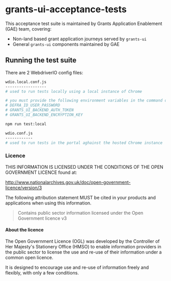 # grants-ui-acceptance-tests

This acceptance test suite is maintained by Grants Application Enablement (GAE) team, covering:

- Non-land based grant application journeys served by `grants-ui`
- General `grants-ui` components maintained by GAE

## Running the test suite

There are 2 WebdriverIO config files:

```bash
wdio.local.conf.js
------------------
# used to run tests locally using a local instance of Chrome

# you must provide the following environment variables in the command or in your environment, e.g. in an .env file
# DEFRA_ID_USER_PASSWORD
# GRANTS_UI_BACKEND_AUTH_TOKEN
# GRANTS_UI_BACKEND_ENCRYPTION_KEY

npm run test:local
```

```bash
wdio.conf.js
------------
# used to run tests in the portal aghainst the hosted Chrome instance
```

### Licence

THIS INFORMATION IS LICENSED UNDER THE CONDITIONS OF THE OPEN GOVERNMENT LICENCE found at:

<http://www.nationalarchives.gov.uk/doc/open-government-licence/version/3>

The following attribution statement MUST be cited in your products and applications when using this information.

> Contains public sector information licensed under the Open Government licence v3

#### About the licence

The Open Government Licence (OGL) was developed by the Controller of Her Majesty's Stationery Office (HMSO) to enable
information providers in the public sector to license the use and re-use of their information under a common open
licence.

It is designed to encourage use and re-use of information freely and flexibly, with only a few conditions.
